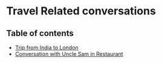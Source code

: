 # Travel Related conversations
## Table of contents
   - [Trip from India to London](https://github.com/fromsantanu/British-English/blob/main/Pages/Travel-Related-Conversations/Chapter01.md)
   - [Conversation with Uncle Sam in Restaurant](https://github.com/fromsantanu/British-English/blob/main/Pages/Travel-Related-Conversations/Chapter02.md)
